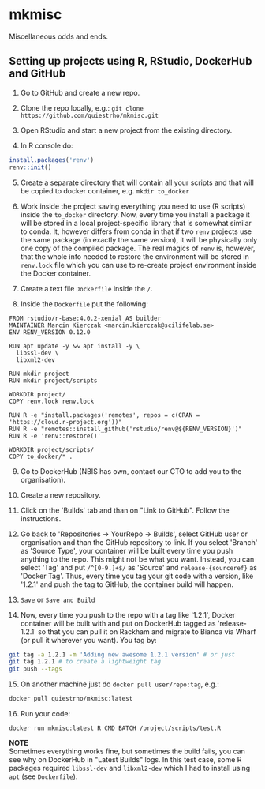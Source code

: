 # mkmisc
Miscellaneous odds and ends.

## Setting up projects using R, RStudio, DockerHub and GitHub

 1. Go to GitHub and create a new repo.
 
 2. Clone the repo locally, e.g.:
	`git clone https://github.com/quiestrho/mkmisc.git` 
	
 3. Open RStudio and start a new project from the existing directory.
 
 4. In R console do: 

```r
install.packages('renv')
renv::init()
```

 5. Create a separate directory that will contain all your scripts and that will be copied to docker container, e.g.
	`mkdir to_docker`
	
 6. Work inside the project saving everything you need to use (R scripts) inside the `to_docker` directory. Now, every time you install a package it  will be stored in a local project-specific library that is somewhat similar to conda. It, however differs from conda in that if two `renv` projects use the same package (in exactly the same version), it will be physically only one copy of the compiled package. The real magics of `renv` is, however, that the whole info needed to restore the environment will be stored in `renv.lock` file which you can use to re-create project environment inside the Docker container. 
 
 7. Create a text file `Dockerfile` inside the `/`.
 
 8. Inside the `Dockerfile` put the following:

```Docker
FROM rstudio/r-base:4.0.2-xenial AS builder
MAINTAINER Marcin Kierczak <marcin.kierczak@scilifelab.se>
ENV RENV_VERSION 0.12.0

RUN apt update -y && apt install -y \
  libssl-dev \
  libxml2-dev

RUN mkdir project
RUN mkdir project/scripts

WORKDIR project/
COPY renv.lock renv.lock

RUN R -e "install.packages('remotes', repos = c(CRAN = 'https://cloud.r-project.org'))"
RUN R -e "remotes::install_github('rstudio/renv@${RENV_VERSION}')"
RUN R -e 'renv::restore()'

WORKDIR project/scripts/
COPY to_docker/* .
```

9. Go to DockerHub (NBIS has own, contact our CTO to add you to the organisation).

10. Create a new repository.

11. Click on the 'Builds' tab and than on "Link to GitHub". Follow the instructions.

12. Go back to 'Repositories -> YourRepo -> Builds', select GitHub user or organisation and than the GitHub repository to link. If you select 'Branch' as 'Source Type', your container will be built every time you push anything to the repo. This might not be what you want. Instead, you can select 'Tag' and put `/^[0-9.]+$/` as 'Source' and `release-{sourceref}` as 'Docker Tag'. Thus, every time you tag your git code with a version, like '1.2.1' and push the tag to GitHub, the container build will happen. 

13. `Save` or `Save and Build`

14. Now, every time you push to the repo with a tag like '1.2.1', Docker container will be built with and put on DockerHub tagged as 'release-1.2.1' so that you can pull it on Rackham and migrate to Bianca via Wharf (or pull it wherever you want). You tag by:

```sh
git tag -a 1.2.1 -m 'Adding new awesome 1.2.1 version' # or just 
git tag 1.2.1 # to create a lightweight tag
git push --tags
```

15. On another machine just do `docker pull user/repo:tag`, e.g.: 
```sh
docker pull quiestrho/mkmisc:latest
```

16. Run your code:
```
docker run mkmisc:latest R CMD BATCH /project/scripts/test.R
```

**NOTE**  
Sometimes everything works fine, but sometimes the build fails, you can see why on DockerHub in "Latest Builds" logs. In this test case, some R packages required `libssl-dev` and `libxml2-dev` which I had to install using `apt` (see `Dockerfile`).
